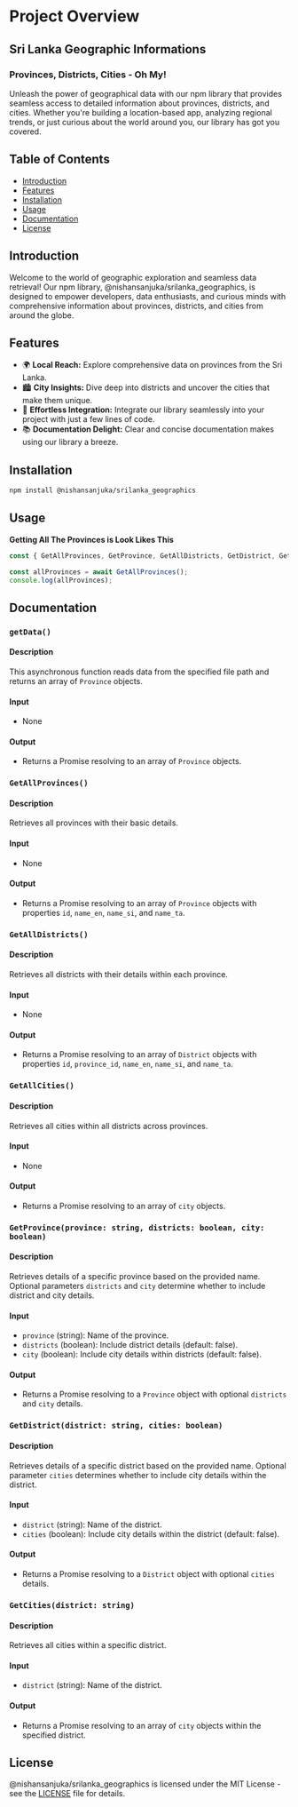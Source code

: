 # Project Overview

## Sri Lanka Geographic Informations

### Provinces, Districts, Cities - Oh My!

Unleash the power of geographical data with our npm library that provides seamless access to detailed information about provinces, districts, and cities. Whether you're building a location-based app, analyzing regional trends, or just curious about the world around you, our library has got you covered.


## Table of Contents

- [Introduction](#introduction)
- [Features](#features)
- [Installation](#installation)
- [Usage](#usage)
- [Documentation](#documentation)
- [License](#license)



## Introduction

Welcome to the world of geographic exploration and seamless data retrieval! Our npm library, @nishansanjuka/srilanka_geographics, is designed to empower developers, data enthusiasts, and curious minds with comprehensive information about provinces, districts, and cities from around the globe.



## Features

- 🌍 **Local Reach:** Explore comprehensive data on provinces from the Sri Lanka.
- 🏙️ **City Insights:** Dive deep into districts and uncover the cities that make them unique.
- 🚀 **Effortless Integration:** Integrate our library seamlessly into your project with just a few lines of code.
- 📚 **Documentation Delight:** Clear and concise documentation makes using our library a breeze.


## Installation

```bash
npm install @nishansanjuka/srilanka_geographics
```




## Usage

**Getting All The Provinces is Look Likes This**

```js
const { GetAllProvinces, GetProvince, GetAllDistricts, GetDistrict, GetAllCities, GetCities } = require('@nishansanjuka/srilanka_geographics');

const allProvinces = await GetAllProvinces();
console.log(allProvinces);
```

## Documentation

### `getData()`

#### Description

This asynchronous function reads data from the specified file path and returns an array of `Province` objects.

#### Input

- None

#### Output

- Returns a Promise resolving to an array of `Province` objects.

### `GetAllProvinces()`

#### Description

Retrieves all provinces with their basic details.

#### Input

- None

#### Output

- Returns a Promise resolving to an array of `Province` objects with properties `id`, `name_en`, `name_si`, and `name_ta`.

### `GetAllDistricts()`

#### Description

Retrieves all districts with their details within each province.

#### Input

- None

#### Output

- Returns a Promise resolving to an array of `District` objects with properties `id`, `province_id`, `name_en`, `name_si`, and `name_ta`.

### `GetAllCities()`

#### Description

Retrieves all cities within all districts across provinces.

#### Input

- None

#### Output

- Returns a Promise resolving to an array of `city` objects.

### `GetProvince(province: string, districts: boolean, city: boolean)`

#### Description

Retrieves details of a specific province based on the provided name. Optional parameters `districts` and `city` determine whether to include district and city details.

#### Input

- `province` (string): Name of the province.
- `districts` (boolean): Include district details (default: false).
- `city` (boolean): Include city details within districts (default: false).

#### Output

- Returns a Promise resolving to a `Province` object with optional `districts` and `city` details.

### `GetDistrict(district: string, cities: boolean)`

#### Description

Retrieves details of a specific district based on the provided name. Optional parameter `cities` determines whether to include city details within the district.

#### Input

- `district` (string): Name of the district.
- `cities` (boolean): Include city details within the district (default: false).

#### Output

- Returns a Promise resolving to a `District` object with optional `cities` details.

### `GetCities(district: string)`

#### Description

Retrieves all cities within a specific district.

#### Input

- `district` (string): Name of the district.

#### Output

- Returns a Promise resolving to an array of `city` objects within the specified district.


## License

@nishansanjuka/srilanka_geographics is licensed under the MIT License - see the [LICENSE](LICENSE) file for details.

